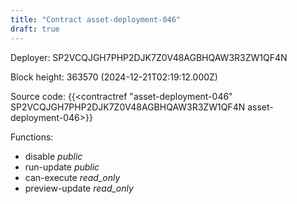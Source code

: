 ```yaml
---
title: "Contract asset-deployment-046"
draft: true
---
```

Deployer: SP2VCQJGH7PHP2DJK7Z0V48AGBHQAW3R3ZW1QF4N


 



Block height: 363570 (2024-12-21T02:19:12.000Z)

Source code: {{<contractref "asset-deployment-046" SP2VCQJGH7PHP2DJK7Z0V48AGBHQAW3R3ZW1QF4N asset-deployment-046>}}

Functions:

* disable _public_
* run-update _public_
* can-execute _read_only_
* preview-update _read_only_
